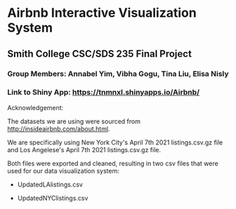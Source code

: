 # Airbnb Interactive Visualization System
## Smith College CSC/SDS 235 Final Project 

### Group Members: Annabel Yim, Vibha Gogu, Tina Liu, Elisa Nisly

### Link to Shiny App: https://tnmnxl.shinyapps.io/Airbnb/

Acknowledgement:

The datasets we are using were sourced from http://insideairbnb.com/about.html.

We are specifically using New York City's April 7th 2021 listings.csv.gz file and Los Angelese's April 7th 2021 listings.csv.gz file. 

Both files were exported and cleaned, resulting in two csv files that were used for our data visualization system: 

- UpdatedLAlistings.csv 

- UpdatedNYClistings.csv






